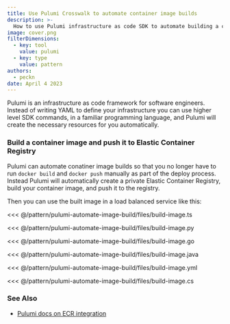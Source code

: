 ```yaml
---
title: Use Pulumi Crosswalk to automate container image builds
description: >-
  How to use Pulumi infrastructure as code SDK to automate building a container image
image: cover.png
filterDimensions:
  - key: tool
    value: pulumi
  - key: type
    value: pattern
authors:
  - peckn
date: April 4 2023
---
```


Pulumi is an infrastructure as code framework for software engineers. Instead of writing YAML to define your infrastructure you can use higher level SDK commands, in a familiar programming language, and Pulumi will create the necessary resources for you automatically.

### Build a container image and push it to Elastic Container Registry

Pulumi can automate conatiner image builds so that you no longer have to run `docker build` and
`docker push` manually as part of the deploy process. Instead Pulumi will automatically create
a private Elastic Container Registry, build your container image, and push it to the registry.

Then you can use the built image in a load balanced service like this:

<tabs>
<tab label="TypeScript">

<<< @/pattern/pulumi-automate-image-build/files/build-image.ts

</tab>

<tab label="Python">

<<< @/pattern/pulumi-automate-image-build/files/build-image.py

</tab>

<tab label="Go">

<<< @/pattern/pulumi-automate-image-build/files/build-image.go

</tab>

<tab label="Java">

<<< @/pattern/pulumi-automate-image-build/files/build-image.java

</tab>

<tab label="YAML">

<<< @/pattern/pulumi-automate-image-build/files/build-image.yml

</tab>

<tab label="C#">

<<< @/pattern/pulumi-automate-image-build/files/build-image.cs

</tab>

</tabs>


### See Also

- [Pulumi docs on ECR integration](https://www.pulumi.com/docs/guides/crosswalk/aws/ecr/)
